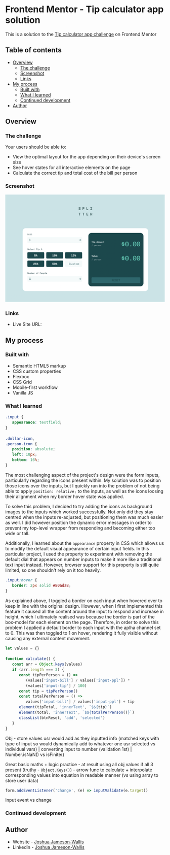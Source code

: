 # Frontend Mentor - Tip calculator app solution

This is a solution to the [Tip calculator app challenge](https://www.frontendmentor.io/challenges/tip-calculator-app-ugJNGbJUX) on Frontend Mentor

## Table of contents

-  [Overview](#overview)
   -  [The challenge](#the-challenge)
   -  [Screenshot](#screenshot)
   -  [Links](#links)
-  [My process](#my-process)
   -  [Built with](#built-with)
   -  [What I learned](#what-i-learned)
   -  [Continued development](#continued-development)
-  [Author](#author)

## Overview

### The challenge

Your users should be able to:

-  View the optimal layout for the app depending on their device's screen size
-  See hover states for all interactive elements on the page
-  Calculate the correct tip and total cost of the bill per person

### Screenshot

![](./Screenshot.png)

### Links

-  Live Site URL:

## My process

### Built with

-  Semantic HTML5 markup
-  CSS custom properties
-  Flexbox
-  CSS Grid
-  Mobile-first workflow
-  Vanilla JS

### What I learned

```css
.input {
   appearance: textfield;
}

.dollar-icon,
.person-icon {
   position: absolute;
   left: 10px;
   bottom: 16%;
}
```

The most challenging aspect of the project's design were the form inputs, particularly regarding the icons present within. My solution was to position those icons over the inputs, but I quickly ran into the problem of not being able to apply `position: relative;` to the inputs, as well as the icons loosing their alignment when my border hover state was applied.

To solve this problem, I decided to try adding the icons as background images to the inputs which worked successfully. Not only did they stay centred when the inputs re-adjusted, but positioning them was much easier as well. I did however position the dynamic error messages in order to prevent my top-level wrapper from responding and becoming either too wide or tall.

Additionally, I learned about the `appearance` property in CSS which allows us to modify the default visual appearance of certain input fields. In this particular project, I used the property to experiment with removing the default dial that appears on number inputs to make it more like a traditional text input instead. However, browser support for this property is still quite limited, so one shouldn't rely on it too heavily.

```css
.input:hover {
   border: 2px solid #80ada8;
}
```

As explained above, I toggled a border on each input when hovered over to keep in line with the original design. However, when I first implemented this feature it caused all the content around the input to respond and increase in height, which I ultimately realised was because the border is part of the box-model for each element on the page. Therefore, in order to solve this problem I applied a default border to each input with the aplha channel set to 0. This was then toggled to 1 on hover, rendering it fully visible without causing any external content movement.

```js
let values = {}

function calculate() {
   const arr = Object.keys(values)
   if (arr.length === 3) {
      const tipPerPerson = () =>
         (values['input-bill'] / values['input-ppl']) *
         (values['input-tip'] / 100)
      const tip = tipPerPerson()
      const totalPerPerson = () =>
         values['input-bill'] / values['input-ppl'] + tip
      element(tipTotal, 'innerText', `$${tip}`)
      element(total, 'innerText', `$${totalPerPerson()}`)
      classList(btnReset, 'add', 'selected')
   }
}
```

Obj - store values usr would add as they inputted info (matched keys with type of input so would dynamically add to whatever one usr selected vs individual vars) | converting input to number (validation 1st) | Number.isNaN() vs isFinite()

Great basic maths + logic practice - at result using all obj values if all 3 present (truthy - `Object.Keys()`) - arrow func to calculate + interpolate corresponding values into equation in readable manner (vs using array to store user data)

```js
form.addEventListener('change', (e) => inputValidate(e.target))
```

Input event vs change

### Continued development

## Author

-  Website - [Joshua Jameson-Wallis](https://joshuajamesonwallis.com)
-  Linkedin - [Joshua Jameson-Wallis]()
